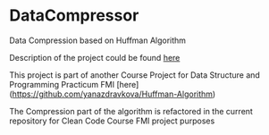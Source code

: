 # DataCompressor

Data Compression based on Huffman Algorithm 

Description of the project could be found [here](https://github.com/yanazdravkova/DataCompressor/blob/master/README.md)

This project is part of another Course Project for Data Structure and Programming Practicum FMI [here] (https://github.com/yanazdravkova/Huffman-Algorithm)

The Compression part of the algorithm is refactored in the current repository for Clean Code Course FMI project purposes

